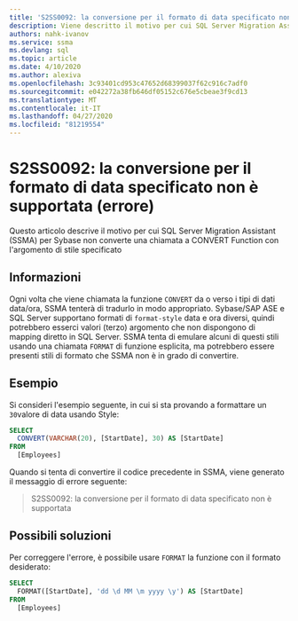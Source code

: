 ```yaml
---
title: 'S2SS0092: la conversione per il formato di data specificato non è supportata (errore)'
description: Viene descritto il motivo per cui SQL Server Migration Assistant (SSMA) per Sybase non converte una chiamata a CONVERT Function con l'argomento dello stile specificato.
authors: nahk-ivanov
ms.service: ssma
ms.devlang: sql
ms.topic: article
ms.date: 4/10/2020
ms.author: alexiva
ms.openlocfilehash: 3c93401cd953c47652d68399037f62c916c7adf0
ms.sourcegitcommit: e042272a38fb646df05152c676e5cbeae3f9cd13
ms.translationtype: MT
ms.contentlocale: it-IT
ms.lasthandoff: 04/27/2020
ms.locfileid: "81219554"
---
```

# <a name="s2ss0092-the-conversion-for-provided-date-format-is-not-supported-error"></a>S2SS0092: la conversione per il formato di data specificato non è supportata (errore)

Questo articolo descrive il motivo per cui SQL Server Migration Assistant (SSMA) per Sybase non converte una chiamata a CONVERT Function con l'argomento di stile specificato

## <a name="background"></a>Informazioni

Ogni volta che viene chiamata la funzione `CONVERT` da o verso i tipi di dati data/ora, SSMA tenterà di tradurlo in modo appropriato. Sybase/SAP ASE e SQL Server supportano formati di `format-style` data e ora diversi, quindi potrebbero esserci valori (terzo) argomento che non dispongono di mapping diretto in SQL Server. SSMA tenta di emulare alcuni di questi stili usando una chiamata `FORMAT` di funzione esplicita, ma potrebbero essere presenti stili di formato che SSMA non è in grado di convertire.

## <a name="example"></a>Esempio

Si consideri l'esempio seguente, in cui si sta provando a formattare un `30`valore di data usando Style:

```sql
SELECT
  CONVERT(VARCHAR(20), [StartDate], 30) AS [StartDate]
FROM
  [Employees]
```

Quando si tenta di convertire il codice precedente in SSMA, viene generato il messaggio di errore seguente:

> S2SS0092: la conversione per il formato di data specificato non è supportata

## <a name="possible-remedies"></a>Possibili soluzioni

Per correggere l'errore, è possibile usare `FORMAT` la funzione con il formato desiderato:

```sql
SELECT
  FORMAT([StartDate], 'dd \d MM \m yyyy \y') AS [StartDate]
FROM
  [Employees]
```

